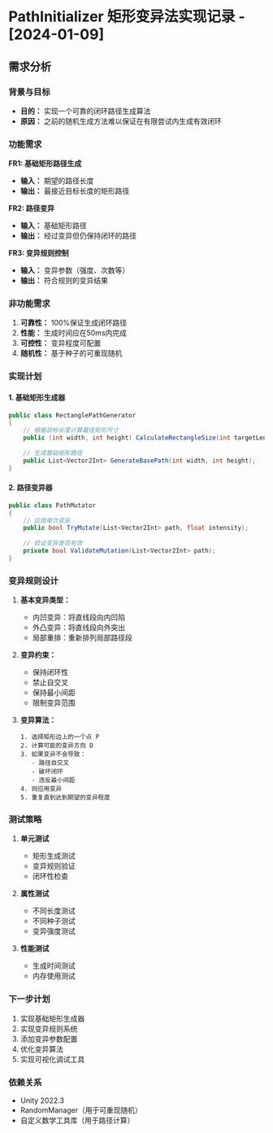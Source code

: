 # PathInitializer 矩形变异法实现记录 - [2024-01-09]

## 需求分析

### 背景与目标
- **目的：** 实现一个可靠的闭环路径生成算法
- **原因：** 之前的随机生成方法难以保证在有限尝试内生成有效闭环

### 功能需求
**FR1: 基础矩形路径生成**
- **输入：** 期望的路径长度
- **输出：** 最接近目标长度的矩形路径

**FR2: 路径变异**
- **输入：** 基础矩形路径
- **输出：** 经过变异但仍保持闭环的路径

**FR3: 变异规则控制**
- **输入：** 变异参数（强度、次数等）
- **输出：** 符合规则的变异结果

### 非功能需求
1. **可靠性：** 100%保证生成闭环路径
2. **性能：** 生成时间应在50ms内完成
3. **可控性：** 变异程度可配置
4. **随机性：** 基于种子的可重现随机

### 实现计划

#### 1. 基础矩形生成器
```csharp
public class RectanglePathGenerator
{
    // 根据目标长度计算最佳矩形尺寸
    public (int width, int height) CalculateRectangleSize(int targetLength);
    
    // 生成基础矩形路径
    public List<Vector2Int> GenerateBasePath(int width, int height);
}
```

#### 2. 路径变异器
```csharp
public class PathMutator
{
    // 应用单次变异
    public bool TryMutate(List<Vector2Int> path, float intensity);
    
    // 验证变异是否有效
    private bool ValidateMutation(List<Vector2Int> path);
}
```

### 变异规则设计
1. **基本变异类型：**
   - 内凹变异：将直线段向内凹陷
   - 外凸变异：将直线段向外突出
   - 局部重排：重新排列局部路径段

2. **变异约束：**
   - 保持闭环性
   - 禁止自交叉
   - 保持最小间距
   - 限制变异范围

3. **变异算法：**
   ```plaintext
   1. 选择矩形边上的一个点 P
   2. 计算可能的变异方向 D
   3. 如果变异不会导致：
      - 路径自交叉
      - 破坏闭环
      - 违反最小间距
   4. 则应用变异
   5. 重复直到达到期望的变异程度
   ```

### 测试策略
1. **单元测试**
   - 矩形生成测试
   - 变异规则验证
   - 闭环性检查

2. **属性测试**
   - 不同长度测试
   - 不同种子测试
   - 变异强度测试

3. **性能测试**
   - 生成时间测试
   - 内存使用测试

### 下一步计划
1. 实现基础矩形生成器
2. 实现变异规则系统
3. 添加变异参数配置
4. 优化变异算法
5. 实现可视化调试工具

### 依赖关系
- Unity 2022.3
- RandomManager（用于可重现随机）
- 自定义数学工具库（用于路径计算）
